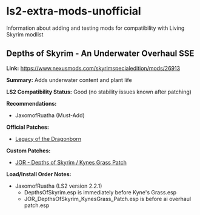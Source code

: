 # ls2-extra-mods-unofficial
Information about adding and testing mods for compatibility with Living Skyrim modlist

## Depths of Skyrim - An Underwater Overhaul SSE

**Link:** https://www.nexusmods.com/skyrimspecialedition/mods/26913

**Summary:** Adds underwater content and plant life

**LS2 Compatibility Status:** Good (no stability issues known after patching)

**Recommendations:** 
* JaxomofRuatha (Must-Add)

**Official Patches:**
* [Legacy of the Dragonborn](https://www.nexusmods.com/skyrimspecialedition/mods/30980)

**Custom Patches:**
* [JOR - Depths of Skyrim / Kynes Grass Patch](custom-patches/JOR_DepthsOfSkyrim_KynesGrass_Patch.esp)

**Load/Install Order Notes:**
* JaxomofRuatha (LS2 version 2.2.1)
  * DepthsOfSkyrim.esp is immediately before Kyne's Grass.esp
  * JOR_DepthsOfSkyrim_KynesGrass_Patch.esp is before ai overhaul patch.esp
